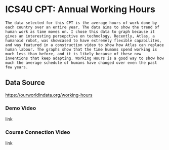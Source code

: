 # ICS4U CPT: Annual Working Hours

    The data selected for this CPT is the average hours of work done by each country over an entire year. The data aims to show the trend of human work as time moves on. I chose this data to graph because it gives an interesting persepctive on technology. Recently, Atlas, a humanoid robot, was showcased to have extremely flexible capabilites, and was featured in a construction video to show how Atlas can replace human labour. The graphs show that the time humans spend working is much less than before, and it is likely because of these new inventions that keep adapting. Working Hours is a good way to show how much the average schedule of humans have changed over even the past few years.

## Data Source

<https://ourworldindata.org/working-hours>

### Demo Video

link

### Course Connection Video

link

